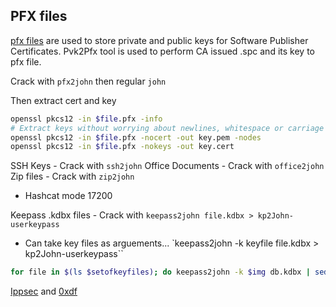 ## PFX files

[pfx files](https://docs.microsoft.com/en-us/windows-hardware/drivers/install/personal-information-exchange---pfx--files) are used to store private and public keys for Software Publisher Certificates. Pvk2Pfx tool is used to perform CA issued .spc and its key to pfx file.

Crack with `pfx2john` then regular `john`

Then extract cert and key
```bash
openssl pkcs12 -in $file.pfx -info
# Extract keys without worrying about newlines, whitespace or carriage returns
openssl pkcs12 -in $file.pfx -nocert -out key.pem -nodes
openssl pkcs12 -in $file.pfx -nokeys -out key.cert
```


SSH Keys - Crack with `ssh2john`
Office Documents - Crack with `office2john`
Zip files - Crack with `zip2john` 
- Hashcat mode 17200

Keepass .kdbx files - Crack with `keepass2john file.kdbx > kp2John-userkeypass`
- Can take key files as arguements... `keepass2john -k keyfile file.kdbx > kp2John-userkeypass``
```bash
for file in $(ls $setofkeyfiles); do keepass2john -k $img db.kdbx | sed "s/db/$file/g"; done >> keyfiles_john
```
[Ippsec](https://www.youtube.com/watch?v=CO_g3wtC7rk) and [0xdf](https://0xdf.gitlab.io/2019/10/26/htb-safe.html)